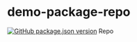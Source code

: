 # demo-package-repo
[![GitHub package.json version](https://img.shields.io/github/package-json/v/swapnil-gohil/demo-package-repo.svg)](https://github.com/swapnil-gohil/demo-package-repo)
Repo
